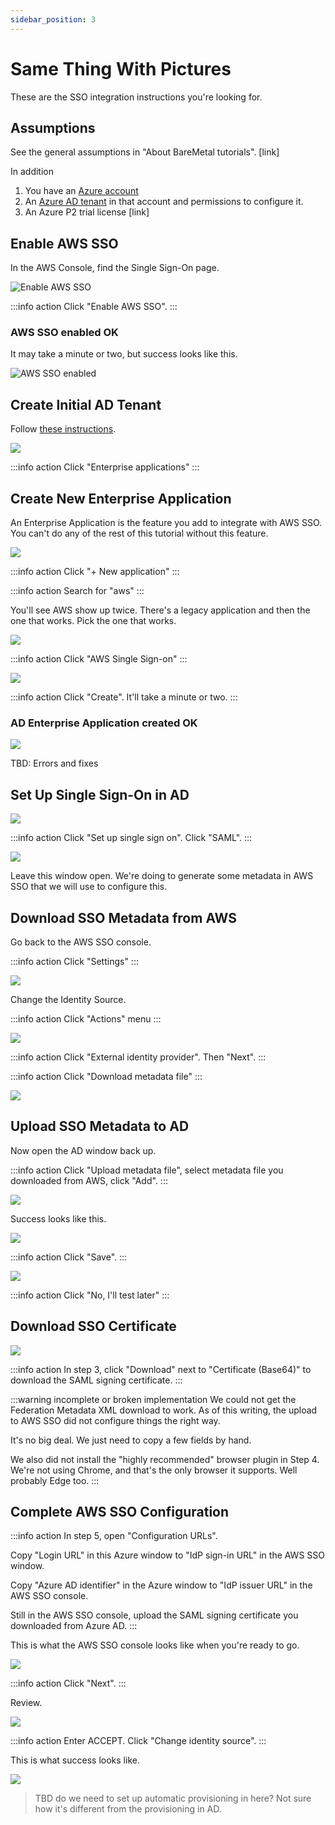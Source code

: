 ```yaml
---
sidebar_position: 3
---
```


# Same Thing With Pictures

These are the SSO integration instructions you're looking for.

## Assumptions

See the general assumptions in "About BareMetal tutorials". [link]

In addition

1. You have an [Azure account](https://azure.microsoft.com)
2. An [Azure AD tenant](https://docs.microsoft.com/en-us/azure/active-directory/develop/quickstart-create-new-tenant) in that account and permissions to configure it.
3. An Azure P2 trial license [link]

## Enable AWS SSO

In the AWS Console, find the Single Sign-On page.

![Enable AWS SSO](images/enable-sso.png)

:::info action
Click "Enable AWS SSO".
:::

### AWS SSO enabled OK

It may take a minute or two, but success looks like this.

![AWS SSO enabled](images/aws-sso-created.png)

## Create Initial AD Tenant

Follow [these instructions](https://docs.microsoft.com/en-us/azure/active-directory/develop/quickstart-create-new-tenant).

![](images/empty-ad-console.png)

:::info action
Click "Enterprise applications"
:::

## Create New Enterprise Application

An Enterprise Application is the feature you add to integrate with AWS SSO. You can't do any of the rest of this tutorial without this feature.

![](images/ad-new-application.png)

:::info action
Click "+ New application"
:::

:::info action
Search for "aws"
:::

You'll see AWS show up twice. There's a legacy application and then the one that works. Pick the one that works.

![](images/search-aws-application.png)

:::info action
Click "AWS Single Sign-on"
:::

![](images/create-ad-application.png)

:::info action
Click "Create". It'll take a minute or two.
:::

### AD Enterprise Application created OK

![](images/create-ad-application-success.png)

TBD: Errors and fixes

## Set Up Single Sign-On in AD

![](images/set-up-ad-single-sign-on.png)

:::info action
Click "Set up single sign on". Click "SAML".
:::

![](images/ad-saml-setup.png)

Leave this window open. We're doing to generate some metadata in AWS SSO that we
will use to configure this.

## Download SSO Metadata from AWS

Go back to the AWS SSO console.

:::info action
Click "Settings"
:::

![](images/aws-sso-settings.png)

Change the Identity Source.

:::info action
Click "Actions" menu
:::

![](images/change-identity-source.png)

:::info action
Click "External identity provider". Then "Next".
:::

:::info action
Click "Download metadata file"
:::

![](images/download-metadata.png)

## Upload SSO Metadata to AD

Now open the AD window back up.

:::info action
Click "Upload metadata file", select metadata file you downloaded from AWS, click "Add".
:::

![](images/add-metatdata.png)

Success looks like this.

![](images/add-metadata-success.png)

:::info action
Click "Save".
:::

![](images/no-ill-test-later.png)

:::info action
Click "No, I'll test later"
:::

## Download SSO Certificate

![](images/download-certificate.png)

:::info action
In step 3, click "Download" next to "Certificate (Base64)" to download the SAML signing certificate.
:::

:::warning incomplete or broken implementation
We could not get the Federation Metadata XML download to work. As of this writing, the upload to AWS SSO did not configure things the right way.

It's no big deal. We just need to copy a few fields by hand.

We also did not install the "highly recommended" browser plugin in Step 4. We're not using Chrome, and that's the
only browser it supports. Well probably Edge too.
:::

## Complete AWS SSO Configuration

:::info action
In step 5, open "Configuration URLs".

Copy "Login URL" in this Azure window to "IdP sign-in URL" in the AWS SSO window.

Copy "Azure AD identifier" in the Azure window to "IdP issuer URL" in the AWS SSO console.

Still in the AWS SSO console, upload the SAML signing certificate you downloaded from Azure AD.
:::

This is what the AWS SSO console looks like when you're ready to go.

![](images/aws-sso-config-ready-to-go.png)

:::info action
Click "Next".
:::

Review.

![](images/confirm-idp-config.png)

:::info action
Enter ACCEPT. Click "Change identity source".
:::

This is what success looks like.

![](images/sso-setup-complete.png)

> TBD do we need to set up automatic provisioning in here? Not sure how it's different from the provisioning in AD.
